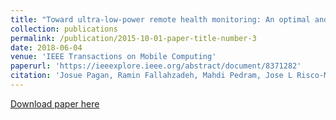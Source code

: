```yaml
---
title: "Toward ultra-low-power remote health monitoring: An optimal and adaptive compressed sensing framework for activity recognition"
collection: publications
permalink: /publication/2015-10-01-paper-title-number-3
date: 2018-06-04
venue: 'IEEE Transactions on Mobile Computing'
paperurl: 'https://ieeexplore.ieee.org/abstract/document/8371282'
citation: 'Josue Pagan, Ramin Fallahzadeh, Mahdi Pedram, Jose L Risco-Martin, Jose M Moya, Jose L Ayala, Hassan Ghasemzadeh. (2015). &quot;Toward ultra-low-power remote health monitoring: An optimal and adaptive compressed sensing framework for activity recognition.&quot; <i>IEEE Transactions on Mobile Computing</i>.'
---
```


[Download paper here](http://academicpages.github.io/files/paper3.pdf)

